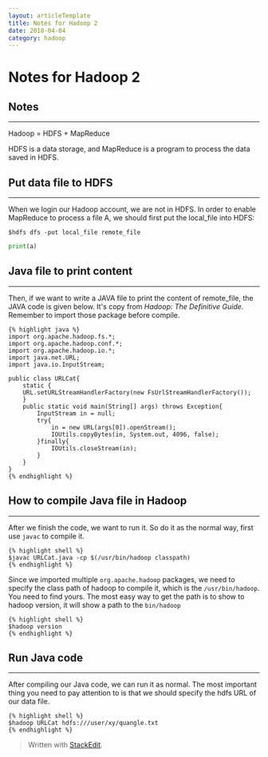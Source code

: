```yaml
---
layout: articleTemplate
title: Notes for Hadoop 2
date: 2018-04-04
category: hadoop
---
```



# Notes for Hadoop 2 #

## Notes ##
----------

Hadoop = HDFS  + MapReduce

HDFS is a data storage, and MapReduce is a program to process the data saved in HDFS.

## Put data file to HDFS ##
----------

When we login our Hadoop account, we are not in HDFS. In order to enable MapReduce to process a file A, we should first put the local_file into HDFS: 

    $hdfs dfs -put local_file remote_file


```python
print(a)
```

## Java file to print content ##
----------

Then, if we want to write a JAVA file to print the content of remote_file, the JAVA code is given below. It's copy from *Hadoop: The Definitive Guide*. Remember to import those package before compile.

    {% highlight java %}
    import org.apache.hadoop.fs.*;
    import org.apache.hadoop.conf.*;
    import org.apache.hadoop.io.*;
    import java.net.URL;
    import java.io.InputStream;
    
    public class URLCat{
		static {
		URL.setURLStreamHandlerFactory(new FsUrlStreamHandlerFactory());
		}
		public static void main(String[] args) throws Exception{
			InputStream in = null;
			try{
				in = new URL(args[0]).openStream();
				IOUtils.copyBytes(in, System.out, 4096, false);
			}finally{
				IOUtils.closeStream(in);
			}
		}
	}
    {% endhighlight %}

## How to compile Java file in Hadoop ##
----------

After we finish the code, we want to run it. So do it as the normal way, first use `javac` to compile it.

    {% highlight shell %}
    $javac URLCat.java -cp $(/usr/bin/hadoop classpath)
    {% endhighlight %}

Since we imported multiple `org.apache.hadoop` packages, we need to specify the class path of hadoop to compile it, which is the `/usr/bin/hadoop`. You need to find yours. The most easy way to get the path is to show to hadoop version, it will show a path to the `bin/hadoop`

    {% highlight shell %}
    $hadoop version
    {% endhighlight %}

## Run Java code ##
----------

After compiling our Java code, we can run it as normal. The most important thing you need to pay attention to is that we should specify the hdfs URL of our data file.

    {% highlight shell %}
    $hadoop URLCat hdfs:///user/xy/quangle.txt
    {% endhighlight %}


> Written with [StackEdit](https://stackedit.io/).
